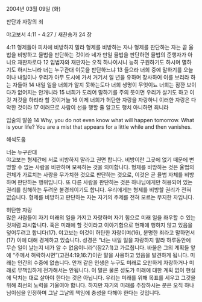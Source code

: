 2004년 03월 09일 (화)

판단과 자랑의 죄



야고보서 4:11 - 4:27 / 새찬송가 24 장


4:11 형제들아 피차에 비방하지 말라 형제를 비방하는 자나 형제를 판단하는 자는 곧 율법을 비방하고 율법을 판단하는 것이라 네가 만일 율법을 판단하면 율법의 준행자가 아니요 재판자로다 
12 입법자와 재판자는 오직 하나이시니 능히 구원하기도 하시며 멸하기도 하시느니라 너는 누구관대 이웃을 판단하느냐 
13 들으라 너희 중에 말하기를 오늘이나 내일이나 우리가 아무 도시에 가서 거기서 일 년을 유하며 장사하여 이를 보리라 하는 자들아 
14 내일 일을 너희가 알지 못하는도다 너희 생명이 무엇이뇨 너희는 잠깐 보이다가 없어지는 안개니라 
15 너희가 도리어 말하기를 주의 뜻이면 우리가 살기도 하고 이것 저것을 하리라 할 것이거늘 
16 이제 너희가 허탄한 자랑을 자랑하니 이러한 자랑은 다 악한 것이라 
17 이러므로 사람이 선을 행할 줄 알고도 행치 아니하면 죄니라 

입술의 말씀 
14 Why, you do not even know what will happen tomorrow. What is your life? You are a mist that appears for a little while and then vanishes.

해석도움





너는 누구관대  
야고보는 형제간에 서로 비방하지 말라고 권면 합니다. 비방이란 그곳에 없기 때문에 변명할 수 없는 사람을 비판하며 모욕하는 것을 의미합니다. 형제를 비방하는 것은 율법의 전체가 가르치는 사랑을 무가치한 것으로 판단하는 것으로, 이것은 곧 율법 자체를 비방하며 판단하는 행위입니다. 또 다른 사람을 판단하는 것은 하나님에게만 허용되어 있는 권리를 침해하는 두려운 불경죄이기도 합니다. 우리에게는 형제를 비방할 권리가 전혀 없습니다. 형제를 비방하고 판단하는 자는 자기의 주제를 전혀 모르는 무지한 자입니다. 

허탄한 자랑  
많은 사람들이 자기 미래의 일을 가지고 자랑하며 자기 힘으로 미래 일을 좌우할 수 있는 것처럼 과시합니다. 혹은 미래에 할 것이라고 이야기함으로 현재에 행하지 않고 있음을 덮어두려고 합니다(17). 야고보는 이것이 허탄한 자랑이며(16), 분명한 죄라고 말하면서(17) 이에 대해 경계하고 있습니다. 성경은 “너는 내일 일을 자랑하지 말라 하루동안에 무슨 일이 날는지 네가 알 수 없음이니라”(잠27:1)고 가르칩니다. 바울은 그의 계획들 앞에 “주께서 허락하시면”(고전4:19,16:7)이란 말을 사용하고 있음을 발견하게 됩니다. 미래는 인간의 수중에 없습니다. 안개 같은 인생은 누구도 미래로 오만하게 자랑하거나 미래로 무책임하게 전가해서는 안됩니다. 이 말은 물론 성도가 미래에 대한 계획 없이 현실에 닥치는 대로 살아야 한다는 것은 아닙니다. 우리는 미래를 위해 목표를 세우고 그것을 위해 최선의 노력을 기울여야 합니다. 하지만 자기의 미래를 주장하시는 분은 오직 하나님이심을 인정하며 그날 그날의 책임에 충성을 다해야 한다는 것입니다.